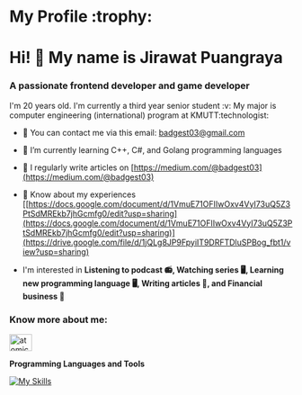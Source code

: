 <h1> My Profile :trophy: </h1>

# Hi! :wave: My name is Jirawat  Puangraya
<h3>A passionate frontend developer and game developer</h3>

<p align="left"> I'm 20 years old. I'm currently a third year senior student :v:
My major is computer engineering (international) program at KMUTT:technologist:</p>

- 📧 You can contact me via this email: badgest03@gmail.com
- 🌱 I’m currently learning C++, C#, and Golang programming languages

- 📝 I regularly write articles on [https://medium.com/@badgest03](https://medium.com/@badgest03)

- 📄 Know about my experiences [[https://docs.google.com/document/d/1VmuE71OFIIwOxv4VyI73uQ5Z3PtSdMREkb7jhGcmfg0/edit?usp=sharing](https://docs.google.com/document/d/1VmuE71OFIIwOxv4VyI73uQ5Z3PtSdMREkb7jhGcmfg0/edit?usp=sharing)](https://drive.google.com/file/d/1jQLg8JP9FpyiIT9DRFTDluSPBog_fbt1/view?usp=sharing)

- I'm interested in **Listening to podcast :radio:, Watching series :desktop_computer:, Learning new programming language :desktop_computer:, Writing articles :memo:, and Financial business :money_with_wings:**

<h3 align="left">Know more about me:</h3>
<p align="left">
<a href="https://instagram.com/atomicz_pk7" target="blank"><img align="center" src="https://raw.githubusercontent.com/rahuldkjain/github-profile-readme-generator/master/src/images/icons/Social/instagram.svg" alt="atomicz_pk7" height="30" width="40" /></a>

**Programming Languages and Tools**

[![My Skills](https://skillicons.dev/icons?i=js,html,css,c,cpp,py,nodejs,expressjs,discord,figma,git,github,matlab,mysql,mongodb,php,ps,pr,blender,react,linux,unity,vscode)](https://skillicons.dev)
